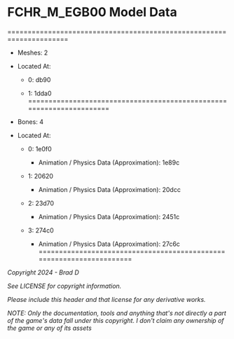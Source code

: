 # FCHR_M_EGB00 Model Data
=====================================================================

* Meshes: 2

* Located At:

  * 0: db90

  * 1: 1dda0
=====================================================================

* Bones: 4

* Located At:

  * 0: 1e0f0

    * Animation / Physics Data (Approximation): 1e89c

  * 1: 20620

    * Animation / Physics Data (Approximation): 20dcc

  * 2: 23d70

    * Animation / Physics Data (Approximation): 2451c

  * 3: 274c0

    * Animation / Physics Data (Approximation): 27c6c
=====================================================================

*Copyright 2024 - Brad D*

*See LICENSE for copyright information.*

*Please include this header and that license for any derivative works.*

*NOTE: Only the documentation, tools and anything that's not directly a part of the game's data fall under this copyright. I don't claim any ownership of the game or any of its assets*
